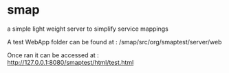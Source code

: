 # smap
a simple light weight server to simplify service mappings

A test WebApp folder can be found at : /smap/src/org/smaptest/server/web

Once ran it can be accessed at : http://127.0.0.1:8080/smaptest/html/test.html
